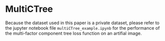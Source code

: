 # MultiCTree

Because the dataset used in this paper is a private dataset, please refer to the jupyter notebook file `multiCTree_example.ipynb` for the performance of the multi-factor component tree loss function on an artifial image.